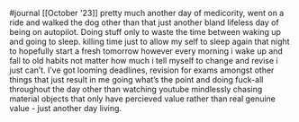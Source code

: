 #journal [[October '23]]
pretty much another day of medicority, went on a ride and walked the dog other than that just another bland lifeless day of being on autopilot. Doing stuff only to waste the time between waking up and going to sleep. killing time just to allow my self to sleep again that night to hopefully start a fresh tomorrow however every morning i wake up and fall to old habits not matter how much i tell myself to change and revise i just can’t. I’ve got looming deadlines, revision for exams amongst other things that just result in me going what’s the point and doing fuck-all throughout the day other than watching youtube mindlessly chasing material objects that only have percieved value rather than real genuine value - just another day living.